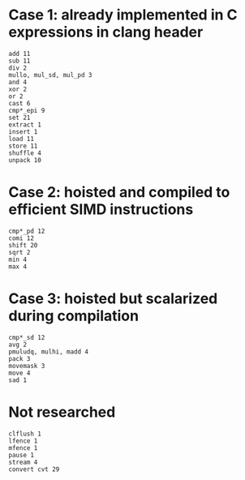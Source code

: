 # Case 1: already implemented in C expressions in clang header
```
add 11
sub 11
div 2
mullo, mul_sd, mul_pd 3
and 4
xor 2
or 2
cast 6
cmp*_epi 9
set 21
extract 1
insert 1
load 11
store 11
shuffle 4
unpack 10
```

# Case 2: hoisted and compiled to efficient SIMD instructions
```
cmp*_pd 12
comi 12
shift 20
sqrt 2
min 4
max 4
```

# Case 3: hoisted but scalarized during compilation
```
cmp*_sd 12
avg 2
pmuludq, mulhi, madd 4
pack 3
movemask 3
move 4
sad 1
```

# Not researched
```
clflush 1
lfence 1
mfence 1
pause 1
stream 4
convert cvt 29
```
